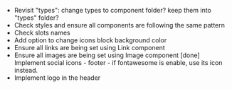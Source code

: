 - Revisit "types": change types to component folder? keep them into "types" folder?
- Check styles and ensure all components are following the same pattern
- Check slots names
- Add option to change icons block background color
- Ensure all links are being set using Link component
- Ensure all images are being set using Image component
  [done] Implement social icons - footer - if fontawesome is enable, use its icon instead.
- Implement logo in the header
